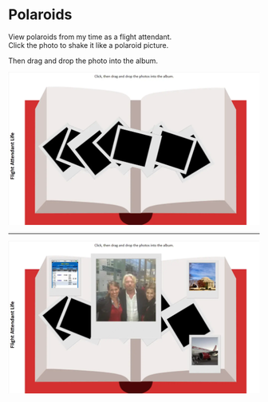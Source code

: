 # Polaroids
View polaroids from my time as a flight attendant.  
Click the photo to shake it like a polaroid picture.  

Then drag and drop the photo into the album.

![rendered page](polaroids-book.webp)

---

![rendered page](polaroids-book2.webp)
